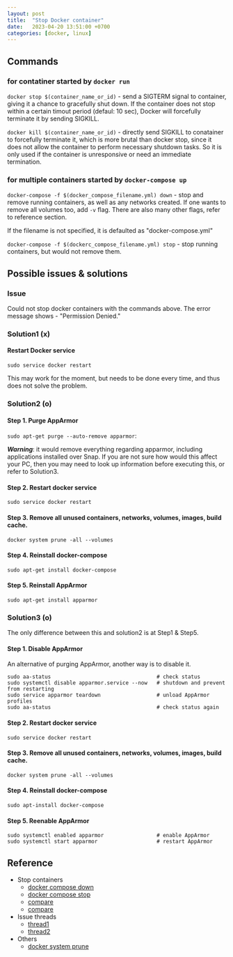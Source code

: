 ```yaml
---
layout: post
title:  "Stop Docker container"
date:   2023-04-20 13:51:00 +0700
categories: [docker, linux]
---
```

## Commands
### for contatiner started by `docker run`
`docker stop $(container_name_or_id)` - send a SIGTERM signal to container, giving it a chance to gracefully shut down. If the container does not stop within a certain timout period (defaul: 10 sec), Docker will forcefully terminate it by sending SIGKILL.

`docker kill $(container_name_or_id)` - directly send SIGKILL to conatainer to forcefully terminate it, which is more brutal than docker stop, since it does not allow the container to perform necessary shutdown tasks. So it is only used if the container is unresponsive or need an immediate termination.


### for multiple containers started by `docker-compose up`
`docker-compose -f $(docker_compose_filename.yml) down` - stop and remove running containers, as well as any networks created. If one wants to remove all volumes too, add `-v` flag. There are also many other flags, refer to reference section.

If the filename is not specified, it is defaulted as "docker-compose.yml"

`docker-compose -f $(dockerc_compose_filename.yml) stop` - stop running containers, but would not remove them.

## Possible issues & solutions
### Issue
Could not stop docker containers with the commands above. The error message shows - "Permission Denied."

### Solution1 (x) 
#### Restart Docker service
`sudo service docker restart`

This may work for the moment, but needs to be done every time, and thus does not solve the problem.

### Solution2 (o)
#### Step 1.  Purge AppArmor

`sudo apt-get purge --auto-remove apparmor`: 

***Warning***: it would remove everything regarding apparmor, including applications installed over Snap. If you are not sure how would this affect your PC, then you may need to look up information before executing this, or refer to Solution3.

#### Step 2. Restart docker service
`sudo service docker restart`

#### Step 3. Remove all unused containers, networks, volumes, images, build cache.
`docker system prune -all --volumes`

#### Step 4. Reinstall docker-compose
`sudo apt-get install docker-compose`

#### Step 5. Reinstall AppArmor
`sudo apt-get install apparmor`

### Solution3 (o)

The only difference between this and solution2 is at Step1 & Step5.

#### Step 1. Disable AppArmor
An alternative of purging AppArmor, another way is to disable it.
```
sudo aa-status                                  # check status
sudo systemctl disable apparmor.service --now   # shutdown and prevent from restarting
sudo service apparmor teardown                  # unload AppArmor profiles
sudo aa-status                                  # check status again
```

#### Step 2. Restart docker service
`sudo service docker restart`

#### Step 3. Remove all unused containers, networks, volumes, images, build cache.
`docker system prune -all --volumes`

#### Step 4. Reinstall docker-compose
`sudo apt-install docker-compose`

#### Step 5. Reenable AppArmor
```
sudo systemctl enabled apparmor                 # enable AppArmor
sudo systemctl start apparmor                   # restart AppArmor
```

## Reference
* Stop containers
  - [docker compose down](https://docs.docker.com/engine/reference/commandline/compose_down/)
  - [docker compose stop](https://docs.docker.com/engine/reference/commandline/compose_stop/)
  - [compare](https://stackoverflow.com/questions/46428420/docker-compose-up-down-stop-start-difference)
  - [compare](https://eldermoraes.com/docker-basics-how-to-start-and-stop-containers/)
* Issue threads
  -  [thread1](https://forums.docker.com/t/can-not-stop-docker-container-permission-denied-error/41142)
  -  [thread2](https://stackoverflow.com/questions/47223280/docker-containers-can-not-be-stopped-or-removed-permission-denied-error)
* Others
  - [docker system prune](https://docs.docker.com/engine/reference/commandline/system_prune/)
